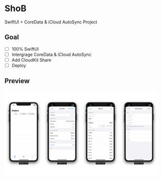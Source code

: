 # ShoB

SwiftUI + CoreData & iCloud AutoSync Project

## Goal

- [ ] 100% SwiftUI
- [ ] Intergrage CoreData & iCloud AutoSync
- [ ] Add CloudKit Share
- [ ] Deploy

## Preview

![Preview](Preview/shob-preview.png)
